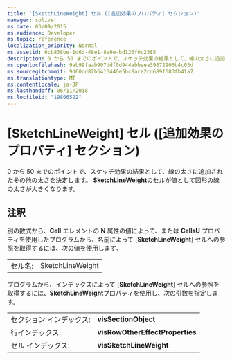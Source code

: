 ```yaml
---
title: '[SketchLineWeight] セル ([追加効果のプロパティ] セクション)'
manager: soliver
ms.date: 03/09/2015
ms.audience: Developer
ms.topic: reference
localization_priority: Normal
ms.assetid: 6cb838be-1d6d-48e1-8e9e-bd126f0c2385
description: 0 から 50 までのポイントで、スケッチ効果の結果として、線の太さに追加されたその他の太さを決定します。 セルが増加する SketchLineWeight の値として図形の線の太さが大きくなります。
ms.openlocfilehash: 9ab99faab907ddf0d944abbeea39672906b4c03d
ms.sourcegitcommit: 9d60cd82b5413446e5bc8ace2cd689f683fb41a7
ms.translationtype: MT
ms.contentlocale: ja-JP
ms.lasthandoff: 06/11/2018
ms.locfileid: "19806522"
---
```

# <a name="sketchlineweight-cell-additional-effect-properties-section"></a>[SketchLineWeight] セル ([追加効果のプロパティ] セクション)

0 から 50 までのポイントで、スケッチ効果の結果として、線の太さに追加されたその他の太さを決定します。 **SketchLineWeight**のセルが値として図形の線の太さが大きくなります。 
  
## <a name="remarks"></a>注釈

別の数式から、**Cell** エレメントの **N** 属性の値によって、または **CellsU** プロパティを使用したプログラムから、名前によって [**SketchLineWeight**] セルへの参照を取得するには、次の値を使用します。 
  
|||
|:-----|:-----|
| セル名:  <br/> | SketchLineWeight  <br/> |
   
プログラムから、インデックスによって [**SketchLineWeight**] セルへの参照を取得するには、**SketchLineWeight**プロパティを使用し、次の引数を指定します。 
  
|||
|:-----|:-----|
| セクション インデックス:  <br/> |**visSectionObject** <br/> |
| 行インデックス:  <br/> |**visRowOtherEffectProperties** <br/> |
| セル インデックス:  <br/> |**visSketchLineWeight** <br/> |
   

